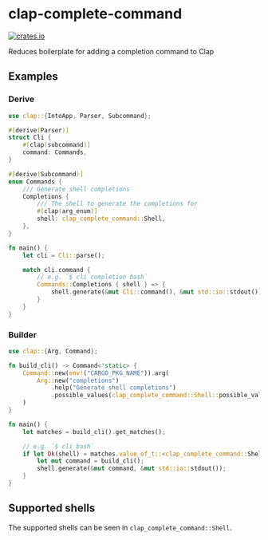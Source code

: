 # clap-complete-command

[![crates.io](https://img.shields.io/crates/v/clap_complete_command)](https://crates.io/crates/clap_complete_command)

Reduces boilerplate for adding a completion command to Clap

## Examples

### Derive

```rust
use clap::{IntoApp, Parser, Subcommand};

#[derive(Parser)]
struct Cli {
    #[clap(subcommand)]
    command: Commands,
}

#[derive(Subcommand)]
enum Commands {
    /// Generate shell completions
    Completions {
        /// The shell to generate the completions for
        #[clap(arg_enum)]
        shell: clap_complete_command::Shell,
    },
}

fn main() {
    let cli = Cli::parse();

    match cli.command {
        // e.g. `$ cli completion bash`
        Commands::Completions { shell } => {
            shell.generate(&mut Cli::command(), &mut std::io::stdout());
        }
    }
}
```

### Builder

```rust
use clap::{Arg, Command};

fn build_cli() -> Command<'static> {
    Command::new(env!("CARGO_PKG_NAME")).arg(
        Arg::new("completions")
            .help("Generate shell completions")
            .possible_values(clap_complete_command::Shell::possible_values()),
    )
}

fn main() {
    let matches = build_cli().get_matches();

    // e.g. `$ cli bash`
    if let Ok(shell) = matches.value_of_t::<clap_complete_command::Shell>("completions") {
        let mut command = build_cli();
        shell.generate(&mut command, &mut std::io::stdout());
    }
}
```

## Supported shells

The supported shells can be seen in `clap_complete_command::Shell`.
